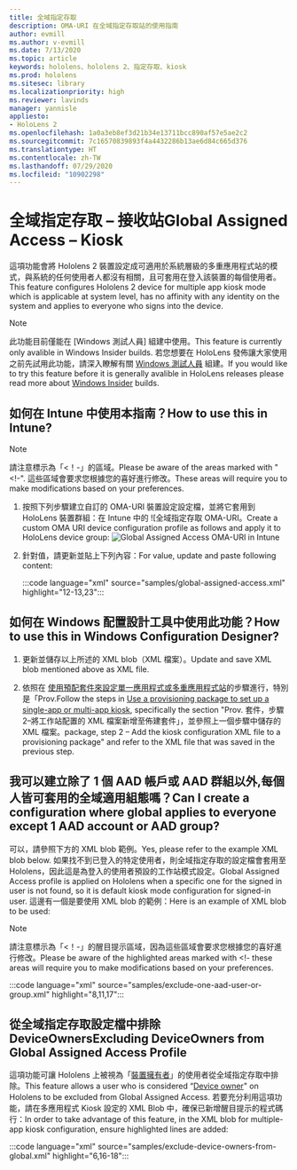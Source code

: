 ```yaml
---
title: 全域指定存取
description: OMA-URI 在全域指定存取站的使用指南
author: evmill
ms.author: v-evmill
ms.date: 7/13/2020
ms.topic: article
keywords: hololens、hololens 2、指定存取、kiosk
ms.prod: hololens
ms.sitesec: library
ms.localizationpriority: high
ms.reviewer: lavinds
manager: yannisle
appliesto:
- HoloLens 2
ms.openlocfilehash: 1a0a3eb8ef3d21b34e13711bcc890af57e5ae2c2
ms.sourcegitcommit: 7c16570839893f4a4432286b13ae6d84c665d376
ms.translationtype: HT
ms.contentlocale: zh-TW
ms.lasthandoff: 07/29/2020
ms.locfileid: "10902298"
---
```

# <span data-ttu-id="a8705-104">全域指定存取 – 接收站</span><span class="sxs-lookup"><span data-stu-id="a8705-104">Global Assigned Access – Kiosk</span></span>

<span data-ttu-id="a8705-105">這項功能會將 Hololens 2 裝置設定成可適用於系統層級的多重應用程式站的模式，與系統的任何使用者人都沒有相關，且可套用在登入該裝置的每個使用者。</span><span class="sxs-lookup"><span data-stu-id="a8705-105">This feature configures Hololens 2 device for multiple app kiosk mode which is applicable at system level, has no affinity with any identity on the system and applies to everyone who signs into the device.</span></span> 

> [!NOTE]
> <span data-ttu-id="a8705-106">此功能目前僅能在 [Windows 測試人員] 組建中使用。</span><span class="sxs-lookup"><span data-stu-id="a8705-106">This feature is currently only avalible in Windows Insider builds.</span></span> <span data-ttu-id="a8705-107">若您想要在 HoloLens 發佈讓大家使用之前先試用此功能，請深入瞭解有關 [Windows 測試人員](hololens-insider.md) 組建。</span><span class="sxs-lookup"><span data-stu-id="a8705-107">If you would like to try this feature before it is generally avalible in HoloLens releases please read more about [Windows Insider](hololens-insider.md) builds.</span></span>
 
## <span data-ttu-id="a8705-108">如何在 Intune 中使用本指南？</span><span class="sxs-lookup"><span data-stu-id="a8705-108">How to use this in Intune?</span></span> 

> [!NOTE]
> <span data-ttu-id="a8705-109">請注意標示為「<！-」的區域。</span><span class="sxs-lookup"><span data-stu-id="a8705-109">Please be aware of the areas marked with "<!-".</span></span> <span data-ttu-id="a8705-110">這些區域會要求您根據您的喜好進行修改。</span><span class="sxs-lookup"><span data-stu-id="a8705-110">These areas will require you to make modifications based on your preferences.</span></span> 

1.  <span data-ttu-id="a8705-111">按照下列步驟建立自訂的 OMA-URI 裝置設定設定檔，並將它套用到 HoloLens 裝置群組：在 Intune 中的 ![全域指定存取 OMA-URI。</span><span class="sxs-lookup"><span data-stu-id="a8705-111">Create a custom OMA URI device configuration profile as follows and apply it to HoloLens device group: ![Global Assigned Access OMA-URI in Intune</span></span>](images/global-assigned-access-omauri.png)

2.  <span data-ttu-id="a8705-112">針對值，請更新並貼上下列內容：</span><span class="sxs-lookup"><span data-stu-id="a8705-112">For value, update and paste following content:</span></span> 

    :::code language="xml" source="samples/global-assigned-access.xml" highlight="12-13,23":::

## <span data-ttu-id="a8705-113">如何在 Windows 配置設計工具中使用此功能？</span><span class="sxs-lookup"><span data-stu-id="a8705-113">How to use this in Windows Configuration Designer?</span></span> 
 
1.  <span data-ttu-id="a8705-114">更新並儲存以上所述的 XML blob（XML 檔案）。</span><span class="sxs-lookup"><span data-stu-id="a8705-114">Update and save XML blob mentioned above as XML file.</span></span> 

2.  <span data-ttu-id="a8705-115">依照在 [使用預配套件來設定單一應用程式或多重應用程式站](https://docs.microsoft.com/hololens/hololens-kiosk#use-a-provisioning-package-to-set-up-a-single-app-or-multi-app-kiosk)的步驟進行，特別是「Prov.</span><span class="sxs-lookup"><span data-stu-id="a8705-115">Follow the steps in [Use a provisioning package to set up a single-app or multi-app kiosk](https://docs.microsoft.com/hololens/hololens-kiosk#use-a-provisioning-package-to-set-up-a-single-app-or-multi-app-kiosk), specifically the section "Prov.</span></span> <span data-ttu-id="a8705-116">套件，步驟2–將工作站配置的 XML 檔案新增至佈建套件」，並參照上一個步驟中儲存的 XML 檔案。</span><span class="sxs-lookup"><span data-stu-id="a8705-116">package, step 2 – Add the kiosk configuration XML file to a provisioning package" and refer to the XML file that was saved in the previous step.</span></span> 

## <span data-ttu-id="a8705-117">我可以建立除了 1 個 AAD 帳戶或 AAD 群組以外,每個人皆可套用的全域適用組態嗎？</span><span class="sxs-lookup"><span data-stu-id="a8705-117">Can I create a configuration where global applies to everyone except 1 AAD account or AAD group?</span></span> 

<span data-ttu-id="a8705-118">可以，請參照下方的 XML blob 範例。</span><span class="sxs-lookup"><span data-stu-id="a8705-118">Yes, please refer to the example XML blob below.</span></span> <span data-ttu-id="a8705-119">如果找不到已登入的特定使用者，則全域指定存取的設定檔會套用至 Hololens，因此這是為登入的使用者預設的工作站模式設定。</span><span class="sxs-lookup"><span data-stu-id="a8705-119">Global Assigned Access profile is applied on Hololens when a specific one for the signed in user is not found, so it is default kiosk mode configuration for signed-in user.</span></span> <span data-ttu-id="a8705-120">這邊有一個是要使用 XML blob 的範例：</span><span class="sxs-lookup"><span data-stu-id="a8705-120">Here is an example of XML blob to be used:</span></span> 

> [!NOTE]
> <span data-ttu-id="a8705-121">請注意標示為「<！-」的醒目提示區域，因為這些區域會要求您根據您的喜好進行修改。</span><span class="sxs-lookup"><span data-stu-id="a8705-121">Please be aware of the highlighted areas marked with <!-  these areas will require you to make modifications based on your preferences.</span></span> 

 :::code language="xml" source="samples/exclude-one-aad-user-or-group.xml" highlight="8,11,17":::

## <span data-ttu-id="a8705-122">從全域指定存取設定檔中排除 DeviceOwners</span><span class="sxs-lookup"><span data-stu-id="a8705-122">Excluding DeviceOwners from Global Assigned Access Profile</span></span>

<span data-ttu-id="a8705-123">這項功能可讓 Hololens 上被視為「[裝置擁有者](security-adminless-os.md)」的使用者從全域指定存取中排除。</span><span class="sxs-lookup"><span data-stu-id="a8705-123">This feature allows a user who is considered “[Device owner](security-adminless-os.md)" on Hololens to be excluded from Global Assigned Access.</span></span> <span data-ttu-id="a8705-124">若要充分利用這項功能，請在多應用程式 Kiosk 設定的 XML Blob 中，確保已新增醒目提示的程式碼行：</span><span class="sxs-lookup"><span data-stu-id="a8705-124">In order to take advantage of this feature, in the XML blob for multiple-app kiosk configuration, ensure highlighted lines are added:</span></span> 

 :::code language="xml" source="samples/exclude-device-owners-from-global.xml" highlight="6,16-18":::
 
